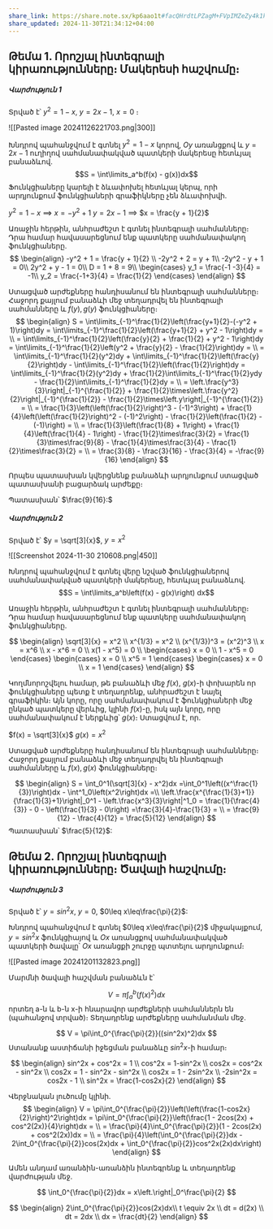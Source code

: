```yaml
---
share_link: https://share.note.sx/kp6aao1t#facQHrdtLPZagM+FVpIMZeZy4k1kd8S0/peGlESmbGM
share_updated: 2024-11-30T21:34:12+04:00
---
```


## Թեմա 1. Որոշյալ ինտեգրալի կիրառությունները։ Մակերեսի հաշվումը։

##### Վարժություն 1 

Տրված է՝ $y^2 = 1-x$, $y = 2x - 1$, $x= 0$ ։

![[Pasted image 20241126221703.png|300]]

Խնդրով պահանջվում է գտնել $y^2 = 1-x$ կորով, $Oy$ առանցքով և $y = 2x - 1$ ուղիղով սահմանափակված պատկերի մակերեսը հետևյալ բանաձևով․
$$S = \int\limits_a^b(f(x) - g(x))dx$$
Ֆունկցիաները կարելի է ձևափոխել հետևյալ կերպ, որի արդյունքում ֆունկցիաների գրաֆիկները չեն ձևափոխվի․

$y^2 = 1-x$ $\implies$ $x = -y^2 + 1$
$y = 2x - 1$ $\implies$ $x = \frac{y + 1}{2}$




Առաջին հերթին, անհրաժեշտ է գտնել ինտեգրալի սահմանները։ Դրա համար հավասարեցնում ենք պատկերը սահմանափակող ֆունկցիաները․
$$
\begin{align}
-y^2 + 1 = \frac{y + 1}{2} \\
-2y^2 + 2 = y + 1\\
-2y^2 - y + 1 = 0\\
2y^2 + y - 1 = 0\\
D = 1 + 8 = 9\\
\begin{cases}
y_1 = \frac{-1 -3}{4} = -1\\
y_2 = \frac{-1+3}{4} = \frac{1}{2}
\end{cases}
\end{align}
$$

Ստացված արժեքները հանդիսանում են ինտեգրալի սահմանները։ Հաջորդ քայլում բանաձևի մեջ տեղադրվել են ինտեգրալի սահմանները և $f(y), g(y)$ ֆունկցիաները։
$$
\begin{align}
S = \int\limits_{-1}^\frac{1}{2}\left(\frac{y+1}{2}-(-y^2 + 1)\right)dy = \int\limits_{-1}^\frac{1}{2}\left(\frac{y+1}{2} + y^2 - 1\right)dy = \\
= \int\limits_{-1}^\frac{1}{2}\left(\frac{y}{2} + \frac{1}{2} + y^2 - 1\right)dy =
\int\limits_{-1}^\frac{1}{2}\left(y^2 + \frac{y}{2} - \frac{1}{2}\right)dy = \\
= \int\limits_{-1}^\frac{1}{2}(y^2)dy + \int\limits_{-1}^\frac{1}{2}\left(\frac{y}{2}\right)dy - \int\limits_{-1}^\frac{1}{2}\left(\frac{1}{2}\right)dy = 
\int\limits_{-1}^\frac{1}{2}(y^2)dy + \frac{1}{2}\int\limits_{-1}^\frac{1}{2}ydy - \frac{1}{2}\int\limits_{-1}^\frac{1}{2}dy = \\
= \left.\frac{y^3}{3}\right|_{-1}^{\frac{1}{2}} + \frac{1}{2}\times\left.\frac{y^2}{2}\right|_{-1}^{\frac{1}{2}} - \frac{1}{2}\times\left.y\right|_{-1}^{\frac{1}{2}} = \\
= \frac{1}{3}\left(\left(\frac{1}{2}\right)^3 - (-1)^3\right) + \frac{1}{4}\left(\left(\frac{1}{2}\right)^2 - (-1)^2\right) - \frac{1}{2}\left(\frac{1}{2} - (-1)\right) = \\
= \frac{1}{3}\left(\frac{1}{8} + 1\right) + \frac{1}{4}\left(\frac{1}{4} - 1\right) - \frac{1}{2}\times\frac{3}{2} = \frac{1}{3}\times\frac{9}{8} - \frac{1}{4}\times\frac{3}{4} - \frac{1}{2}\times\frac{3}{2} = \\
= \frac{3}{8} - \frac{3}{16} - \frac{3}{4} = -\frac{9}{16}
\end{align}
$$

Որպես պատասխան կվերցնենք բանաձևի արդյունքում ստացված պատասխանի բացարձակ արժեքը։ 

Պատասխան՝ $\frac{9}{16}:$

##### Վարժություն 2

Տրված է՝ $y = \sqrt[3]{x}$, $y = x^2$

![[Screenshot 2024-11-30 210608.png|450]]

Խնդրով պահանջվում է գտնել վերը նշված ֆունկցիաներով սահմանափակված պատկերի մակերեսը, հետևյալ բանաձևով.
$$S = \int\limits_a^b\left(f(x) - g(x)\right) dx$$

Առաջին հերթին, անհրաժեշտ է գտնել ինտեգրալի սահմանները։ Դրա համար հավասարեցնում ենք պատկերը սահմանափակող ֆունկցիաները․



$$
\begin{align}
\sqrt[3]{x} = x^2 \\
x^{1/3} = x^2 \\
(x^{1/3})^3 = (x^2)^3 \\
x = x^6 \\
x - x^6 = 0 \\
x(1 - x^5) = 0 \\
\begin{cases}
x = 0 \\
1 - x^5 = 0
\end{cases}
\begin{cases}
x = 0 \\
x^5 = 1
\end{cases}
\begin{cases}
x = 0 \\
x = 1
\end{cases}
\end{align}
$$



Կողմնորոշվելու համար, թե բանաձևի մեջ $f(x)$, $g(x)$-ի փոխարեն որ ֆունկցիաները պետք է տեղադրենք, անհրաժեշտ է նայել գրաֆիկին։ Այն կորը, որը սահմանափակում է ֆունկցիաների մեջ ընկած պատկերը վերևից, կլինի $f(x)$-ը, իսկ այն կորը, որը սահմանափակում է ներքևից՝ $g(x)$։ Ստացվում է, որ․

$f(x) = \sqrt[3]{x}$
$g(x) = x^2$

Ստացված արժեքները հանդիսանում են ինտեգրալի սահմանները։ Հաջորդ քայլում բանաձևի մեջ տեղադրվել են ինտեգրալի սահմանները և $f(x), g(x)$ ֆունկցիաները։

$$
\begin{align}
S = \int_0^1(\sqrt[3]{x} - x^2)dx =\int_0^1\left((x^\frac{1}{3})\right)dx - \int^1_0\left(x^2\right)dx =\\
\left.\frac{x^{\frac{1}{3}+1}}{\frac{1}{3}+1}\right|_0^1 - \left.\frac{x^3}{3}\right|^1_0 = \frac{1}{\frac{4}{3}} - 0 - \left(\frac{1}{3} - 0\right) =\frac{3}{4}-\frac{1}{3} = \\
= \frac{9}{12} - \frac{4}{12} = \frac{5}{12}
\end{align}
$$
Պատասխան՝ $\frac{5}{12}$:

## Թեմա 2. Որոշյալ ինտեգրալի կիրառությունները։ Ծավալի հաշվումը։

##### Վարժություն 3

Տրված է՝ $y = sin^2x$, $y = 0$, $0\leq x\leq\frac{\pi}{2}$:

Խնդրով պահանջվում է գտնել $0\leq x\leq\frac{\pi}{2}$ միջակայքում, $y = sin^2x$ ֆունկցիայով և $Ox$ առանցքով սահմանափակված պատկերի ծավալը՝ $Ox$ առանցքի շուրջը պտտելու արդյունքում։

![[Pasted image 20241201132823.png]]

Մարմնի ծավալի հաշվման բանաձևն է՝ 

$$
V = \pi\int_a^b(f(x)^2)dx
$$
որտեղ a-ն և b-ն x-ի հնարավոր արժեքների սահմաններն են (պահանջով տրված)։ Տեղադրենք արժեքները սահմանման մեջ․

$$
V = \pi\int_0^{\frac{\pi}{2}}((sin^2x)^2)dx 
$$
Ստանանք աստիճանի իջեցման բանաձևը $sin^2x$-ի համար։ 

$$
\begin{align}
sin^2x + cos^2x = 1 \\
cos^2x = 1-sin^2x \\
cos2x = cos^2x - sin^2x \\
cos2x = 1 - sin^2x - sin^2x \\
cos2x = 1 - 2sin^2x \\
-2sin^2x = cos2x - 1 \\
sin^2x = \frac{1-cos2x}{2}
\end{align}
$$

Վերջնական լուծումը կլինի․
$$
\begin{align}
V = \pi\int_0^{\frac{\pi}{2}}\left(\left(\frac{1-cos2x}{2}\right)^2\right)dx = \pi\int_0^{\frac{\pi}{2}}\left(\frac{1 - 2cos(2x) + cos^2(2x)}{4}\right)dx = \\
= \frac{\pi}{4}\int_0^{\frac{\pi}{2}}(1 - 2cos(2x) + cos^2(2x))dx = \\
= \frac{\pi}{4}\left(\int_0^{\frac{\pi}{2}}dx - 2\int_0^{\frac{\pi}{2}}cos(2x)dx + \int_0^{\frac{\pi}{2}}cos^2x(2x)dx\right) 
\end{align}
$$

Ամեն անդամ առանձին-առանձին ինտեգրենք և տեղադրենք վարժության մեջ․

$$
\int_0^{\frac{\pi}{2}}dx = x\left.\right|_0^\frac{\pi}{2}
$$

$$
\begin{align}
2\int_0^{\frac{\pi}{2}}cos(2x)dx\\
t \equiv 2x \\
dt = d(2x) \\
dt = 2dx \\
dx = \frac{dt}{2}
\end{align}
$$

